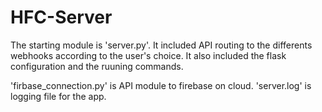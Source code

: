 # HFC-Server

The starting module is 'server.py'.
It included API routing to the differents webhooks according to the user's choice.
It also included the flask configuration and the ruuning commands.

'firbase_connection.py' is API module to firebase on cloud.
'server.log' is logging file for the app.
